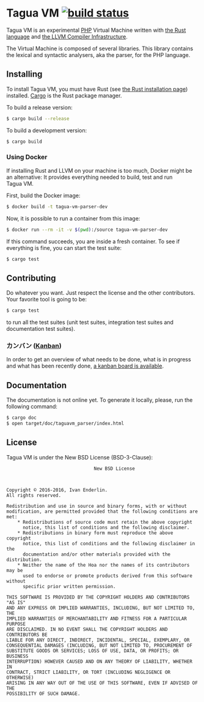 # Tagua VM [![build status](https://api.travis-ci.org/tagua-vm/parser.svg)](https://travis-ci.org/tagua-vm/parser)

Tagua VM is an experimental [PHP](http://php.net/) Virtual Machine written with
[the Rust language](https://www.rust-lang.org/) and [the LLVM Compiler
Infrastructure](http://llvm.org/).

The Virtual Machine is composed of several libraries. This library contains the
lexical and syntactic analysers, aka the parser, for the PHP language.

## Installing

To install Tagua VM, you must have Rust (see [the Rust installation
page](https://www.rust-lang.org/downloads.html)) installed.
[Cargo](http://doc.crates.io/guide.html) is the Rust package manager.

To build a release version:

```sh
$ cargo build --release
```

To build a development version:

```sh
$ cargo build
```

### Using Docker

If installing Rust and LLVM on your machine is too much, Docker might be an
alternative: It provides everything needed to build, test and run Tagua VM.

First, build the Docker image:

```sh
$ docker build -t tagua-vm-parser-dev
```

Now, it is possible to run a container from this image:

```sh
$ docker run --rm -it -v $(pwd):/source tagua-vm-parser-dev
```

If this command succeeds, you are inside a fresh container. To see if
everything is fine, you can start the test suite:

```sh
$ cargo test
```

## Contributing

Do whatever you want. Just respect the license and the other contributors. Your
favorite tool is going to be:

```sh
$ cargo test
```

to run all the test suites (unit test suites, integration test suites and
documentation test suites).

### カンバン ([Kanban](https://en.wikipedia.org/wiki/Kanban))

In order to get an overview of what needs to be done, what is in progress and
what has been recently done, [a kanban board is
available](https://waffle.io/tagua-vm/parser).

## Documentation

The documentation is not online yet. To generate it locally, please, run the
following command:

```sh
$ cargo doc
$ open target/doc/taguavm_parser/index.html
```

## License

Tagua VM is under the New BSD License (BSD-3-Clause):

```
                                New BSD License



Copyright © 2016-2016, Ivan Enderlin.
All rights reserved.

Redistribution and use in source and binary forms, with or without
modification, are permitted provided that the following conditions are met:
    * Redistributions of source code must retain the above copyright
      notice, this list of conditions and the following disclaimer.
    * Redistributions in binary form must reproduce the above copyright
      notice, this list of conditions and the following disclaimer in the
      documentation and/or other materials provided with the distribution.
    * Neither the name of the Hoa nor the names of its contributors may be
      used to endorse or promote products derived from this software without
      specific prior written permission.

THIS SOFTWARE IS PROVIDED BY THE COPYRIGHT HOLDERS AND CONTRIBUTORS "AS IS"
AND ANY EXPRESS OR IMPLIED WARRANTIES, INCLUDING, BUT NOT LIMITED TO, THE
IMPLIED WARRANTIES OF MERCHANTABILITY AND FITNESS FOR A PARTICULAR PURPOSE
ARE DISCLAIMED. IN NO EVENT SHALL THE COPYRIGHT HOLDERS AND CONTRIBUTORS BE
LIABLE FOR ANY DIRECT, INDIRECT, INCIDENTAL, SPECIAL, EXEMPLARY, OR
CONSEQUENTIAL DAMAGES (INCLUDING, BUT NOT LIMITED TO, PROCUREMENT OF
SUBSTITUTE GOODS OR SERVICES; LOSS OF USE, DATA, OR PROFITS; OR BUSINESS
INTERRUPTION) HOWEVER CAUSED AND ON ANY THEORY OF LIABILITY, WHETHER IN
CONTRACT, STRICT LIABILITY, OR TORT (INCLUDING NEGLIGENCE OR OTHERWISE)
ARISING IN ANY WAY OUT OF THE USE OF THIS SOFTWARE, EVEN IF ADVISED OF THE
POSSIBILITY OF SUCH DAMAGE.
```

